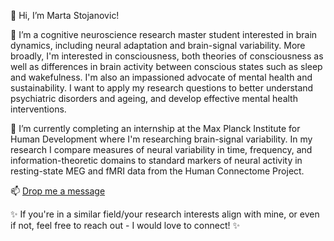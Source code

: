 👋 Hi, I’m Marta Stojanovic!


👀 I’m a cognitive neuroscience research master student interested in brain dynamics, including neural adaptation and brain-signal variability. More broadly, I'm interested in consciousness, both theories of consciousness as well as differences in brain activity between conscious states such as sleep and wakefulness. I'm also an impassioned advocate of mental health and sustainability. I want to apply my research questions to better understand psychiatric disorders and ageing, and develop effective mental health interventions.

🌱 I’m currently completing an internship at the Max Planck Institute for Human Development where I'm researching brain-signal variability. In my research I compare measures of neural variability in time, frequency, and information-theoretic domains to standard markers of neural activity in resting-state MEG and fMRI data from the Human Connectome Project.

📫 [Drop me a message](https://www.linkedin.com/in/marta-stojanovic/)

✨ If you're in a similar field/your research interests align with mine, or even if not, feel free to reach out - I would love to connect! ✨
